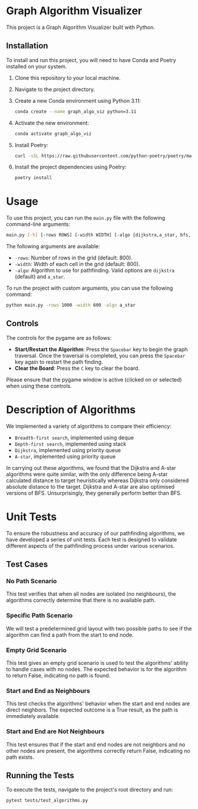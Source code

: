 # Graph Algorithm Visualizer

This project is a Graph Algorithm Visualizer built with Python.

## Installation

To install and run this project, you will need to have Conda and Poetry installed on your system.

1. Clone this repository to your local machine.
2. Navigate to the project directory.
3. Create a new Conda environment using Python 3.11:

   ```bash
   conda create --name graph_algo_viz python=3.11
   ```

4. Activate the new environment:

   ```bash
   conda activate graph_algo_viz
   ```

5. Install Poetry:

   ```bash
   curl -sSL https://raw.githubusercontent.com/python-poetry/poetry/master/get-poetry.py | python -
   ```

6. Install the project dependencies using Poetry:

   ```bash
   poetry install
   ```

# Usage

To use this project, you can run the `main.py` file with the following command-line arguments:

```bash
main.py [-h] [-rows ROWS] [-width WIDTH] [-algo {dijkstra,a_star, bfs, dfs}]
```

The following arguments are available:

- `-rows`: Number of rows in the grid (default: 800).
- `-width`: Width of each cell in the grid (default: 800).
- `-algo`: Algorithm to use for pathfinding. Valid options are `dijkstra` (default) and `a_star`.

To run the project with custom arguments, you can use the following command:

```bash
python main.py -rows 1000 -width 600 -algo a_star
```

## Controls

The controls for the pygame are as follows:

- **Start/Restart the Algorithm**: Press the `Spacebar` key to begin the graph traversal. Once the traversal is completed, you can press the `Spacebar` key again to restart the path finding.
- **Clear the Board**: Press the `C` key to clear the board.

Please ensure that the pygame window is active (clicked on or selected) when using these controls.


# Description of Algorithms

We implemented a variety of algorithms to compare their efficiency:

- `Breadth-first search`, implemented using deque
- `Depth-first search`, implemented using stack
- `Dijkstra`, implemented using priority queue
- `A-star`, implemented using priority queue

In carrying out these algorithms, we found that the Dijkstra and A-star algorithms were quite similar, with the only difference being A-star calculated distance to target heuristically whereas Dijkstra only considered absolute distance to the target. Dijkstra and A-star are also optimised versions of BFS. Unsurprisingly, they generally perform better than BFS.

# Unit Tests

To ensure the robustness and accuracy of our pathfinding algorithms, we have developed a series of unit tests. Each test is designed to validate different aspects of the pathfinding process under various scenarios.

## Test Cases

### No Path Scenario

This test verifies that when all nodes are isolated (no neighbours), the algorithms correctly determine that there is no available path.

### Specific Path Scenario

We will test a predetermined grid layout with two possible paths to see if the algorithm can find a path from the start to end node.

### Empty Grid Scenario

This test gives an empty grid scenario is used to test the algorithms' ability to handle cases with no nodes. The expected behavior is for the algorithm to return False, indicating no path is found.

### Start and End as Neighbours

This test checks the algorithms' behavior when the start and end nodes are direct neighbors. The expected outcome is a True result, as the path is immediately available.

### Start and End are Not Neighbours

This test ensures that if the start and end nodes are not neighbors and no other nodes are present, the algorithms correctly return False, indicating no path exists.

## Running the Tests

To execute the tests, navigate to the project's root directory and run:

```bash
pytest tests/test_algorithms.py
```

